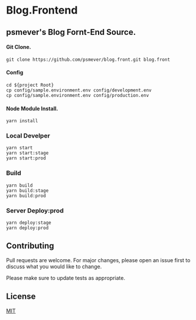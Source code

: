 # Blog.Frontend

## psmever's Blog Fornt-End Source.

#### Git Clone.

```
git clone https://github.com/psmever/blog.front.git blog.front
```

#### Config
```
cd ${project Root}
cp config/sample.environment.env config/development.env
cp config/sample.environment.env config/production.env
```

#### Node Module Install.
```
yarn install
```

### Local Develper

```
yarn start
yarn start:stage
yarn start:prod
```

### Build
```
yarn build
yarn build:stage
yarn build:prod
```

### Server Deploy:prod
```
yarn deploy:stage
yarn deploy:prod
```


## Contributing
Pull requests are welcome. For major changes, please open an issue first to discuss what you would like to change.

Please make sure to update tests as appropriate.

## License
[MIT](https://choosealicense.com/licenses/mit/)